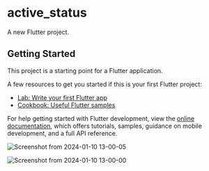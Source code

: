# active_status

A new Flutter project.

## Getting Started

This project is a starting point for a Flutter application.

A few resources to get you started if this is your first Flutter project:

- [Lab: Write your first Flutter app](https://docs.flutter.dev/get-started/codelab)
- [Cookbook: Useful Flutter samples](https://docs.flutter.dev/cookbook)

For help getting started with Flutter development, view the
[online documentation](https://docs.flutter.dev/), which offers tutorials,
samples, guidance on mobile development, and a full API reference.

![Screenshot from 2024-01-10 13-00-05](https://github.com/Diwakar46/activeStatusButton-Flutter-/assets/145262685/2dade58b-043c-46fe-bc07-e395e5349d90)

![Screenshot from 2024-01-10 13-00-00](https://github.com/Diwakar46/activeStatusButton-Flutter-/assets/145262685/4387683d-ca6c-4594-a106-4ef776673cbc)




